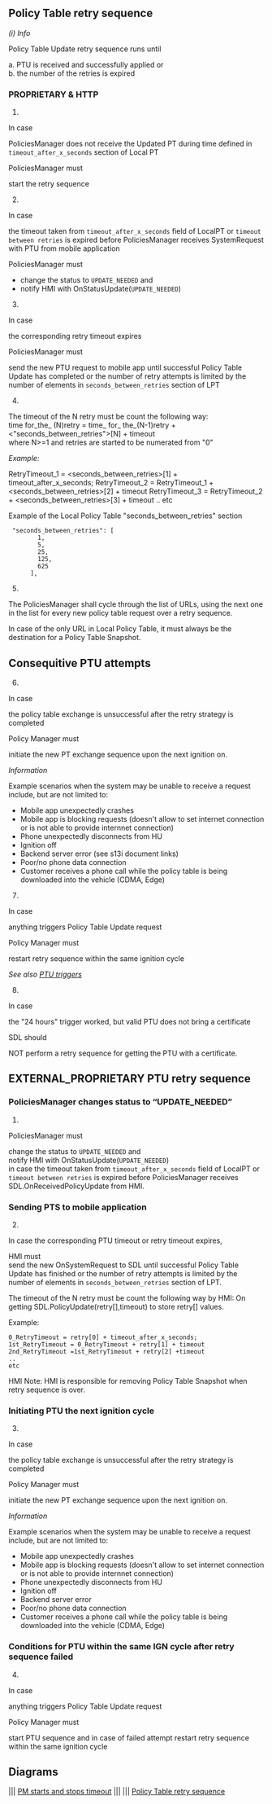 ## Policy Table retry sequence
_(i) Info_

Policy Table Update retry sequence runs until 

a. PTU is received and successfully applied or  
b. the number of the retries is expired

### PROPRIETARY & HTTP

1. 
In case 

PoliciesManager does not receive the Updated PT during time defined in `timeout_after_x_seconds` section of Local PT 

PoliciesManager must

start the retry sequence

2. 
In case 

the timeout taken from `timeout_after_x_seconds` field of LocalPT or `timeout between retries` is expired before PoliciesManager receives SystemRequest with PTU from mobile application

PoliciesManager must 
- change the status to `UPDATE_NEEDED` and 
- notify HMI with OnStatusUpdate(`UPDATE_NEEDED`) 

3. 
In case 

the corresponding retry timeout expires 

PoliciesManager must 

send the new PTU request to mobile app until successful Policy Table Update has completed or the number of retry attempts is limited by the number of elements in `seconds_between_retries` section of LPT

4. 

The timeout of the N retry must be count the following way:  
time for_the_ (N)retry = time_ for_ the_(N-1)retry + <"seconds_between_retries">[N] + timeout  
where N>=1 and retries are started to be numerated from "0"

_Example:_

RetryTimeout_1 = <seconds_between_retries>[1] + timeout_after_x_seconds;
RetryTimeout_2 = RetryTimeout_1 + <seconds_between_retries>[2] + timeout
RetryTimeout_3 = RetryTimeout_2 + <seconds_between_retries>[3] + timeout
..
etc

Example of the Local Policy Table "seconds_between_retries" section

```
 "seconds_between_retries": [
        1,
        5,
        25,
        125,
        625
      ],
```

5. 
The PoliciesManager shall cycle through the list of URLs, using the next one in the list for every new policy table request over a retry sequence.  

In case of the only URL in Local Policy Table, it must always be the destination for a Policy Table Snapshot.

## Сonsequitive PTU attempts
6. 
In case 

the policy table exchange is unsuccessful after the retry strategy is completed

Policy Manager must 

initiate the new PT exchange sequence upon the next ignition on.

_Information_ 

Example scenarios when the system may be unable to receive a request include, but are not limited to:
- Mobile app unexpectedly crashes
- Mobile app is blocking requests (doesn't allow to set internet connection or is not able to provide internnet connection)
- Phone unexpectedly disconnects from HU
- Ignition off
- Backend server error (see s13i document links)
- Poor/no phone data connection
- Customer receives a phone call while the policy table is being downloaded into the vehicle (CDMA, Edge)

7. 
In case 

anything triggers Policy Table Update request

Policy Manager must 

restart retry sequence within the same ignition cycle

_See also [PTU triggers]()_

8. 
In case 

the "24 hours" trigger worked, but valid PTU does not bring a certificate

SDL should 

NOT perform a retry sequence for getting the PTU with a certificate.


## EXTERNAL_PROPRIETARY PTU retry sequence

### PoliciesManager changes status to “UPDATE_NEEDED”
1. 

PoliciesManager must  

change the status to `UPDATE_NEEDED` and  
notify HMI with OnStatusUpdate(`UPDATE_NEEDED`)   
in case the timeout taken from `timeout_after_x_seconds` field of LocalPT or `timeout between retries` is expired before PoliciesManager receives SDL.OnReceivedPolicyUpdate from HMI.

### Sending PTS to mobile application
2. 
  
In case the corresponding PTU timeout or retry timeout expires,  

HMI must  
send the new OnSystemRequest to SDL until successful Policy Table Update has finished or the number of retry attempts is limited by the number of elements in `seconds_between_retries` section of LPT.

The timeout of the N retry must be count the following way by HMI:
On getting SDL.PolicyUpdate(retry[],timeout) to store retry[] values.

Example:
```
0_RetryTimeout = retry[0] + timeout_after_x_seconds;
1st_RetryTimeout = 0_RetryTimeout + retry[1] + timeout
2nd_RetryTimeout =1st_RetryTimeout + retry[2] +timeout
..
etc
```
HMI Note: HMI is responsible for removing Policy Table Snapshot when retry sequence is over.

### Initiating PTU the next ignition cycle 
3. 

In case 

the policy table exchange is unsuccessful after the retry strategy is completed

Policy Manager must 

initiate the new PT exchange sequence upon the next ignition on.

_Information_ 

Example scenarios when the system may be unable to receive a request include, but are not limited to:
- Mobile app unexpectedly crashes
- Mobile app is blocking requests (doesn't allow to set internet connection or is not able to provide internnet connection)
- Phone unexpectedly disconnects from HU
- Ignition off
- Backend server error
- Poor/no phone data connection
- Customer receives a phone call while the policy table is being downloaded into the vehicle (CDMA, Edge)

### Conditions for PTU within the same IGN cycle after retry sequence failed
4. 

In case 

anything triggers Policy Table Update request

Policy Manager must 

start PTU sequence and in case of failed attempt
restart retry sequence within the same ignition cycle

## Diagrams
|||
[PM starts and stops timeout](accessories/PM_starts_and_stops_timeout.jpg)
|||
|||
[Policy Table retry sequence](accessories/policies_retry_sequence.png)